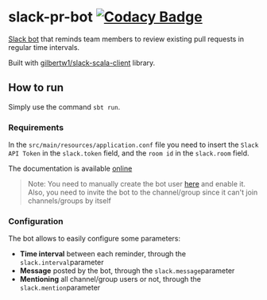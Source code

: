 # slack-pr-bot [![Codacy Badge](https://api.codacy.com/project/badge/ce7e7c4216fd425ebdbff658dca70b34)](https://www.codacy.com)

[Slack bot](https://api.slack.com/bot-users) that reminds team members to review existing pull requests in regular time intervals.

Built with [gilbertw1/slack-scala-client](https://github.com/gilbertw1/slack-scala-client) library.

## How to run
Simply use the command `sbt run`.

### Requirements
In the `src/main/resources/application.conf` file you need to insert the `Slack API Token` in the `slack.token` field, and the `room id` in the `slack.room` field.

The documentation is available [online](https://api.slack.com/bot-users)

> Note: You need to manually create the bot user [here](https://my.slack.com/services/new/bot) and enable it.
Also, you need to invite the bot to the channel/group since it can't join channels/groups by itself

### Configuration

The bot allows to easily configure some parameters:

* **Time interval** between each reminder, through the `slack.interval`parameter
* **Message** posted by the bot, through the `slack.message`parameter
* **Mentioning** all channel/group users or not, through the `slack.mention`parameter
